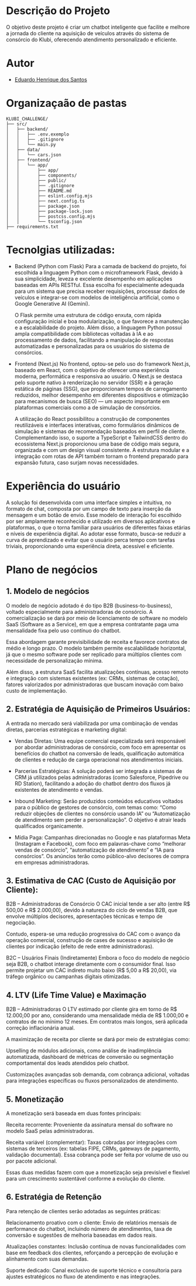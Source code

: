 # Descrição do Projeto
O objetivo deste projeto é criar um chatbot inteligente que facilite e melhore a jornada do cliente na aquisição de veículos através do sistema de consórcio do Klubi, oferecendo atendimento personalizado e eficiente.

# Autor 
- [Eduardo Henrique dos Santos](https://www.linkedin.com/in/eduardo-henrique-dos-santos/)

# Organizaçaão de pastas
```
KLUBI_CHALLENGE/
├── src/
│   ├── backend/
│   │   ├── .env.exemplo
│   │   ├── .gitignore
│   │   └── main.py
│   ├── data/
│   │   └── cars.json
│   ├── frontend/
│   │   └── app/
│   │       ├── app/
│   │       ├── components/
│   │       ├── public/
│   │       ├── .gitignore
│   │       ├── README.md
│   │       ├── eslint.config.mjs
│   │       ├── next.config.ts
│   │       ├── package.json
│   │       ├── package-lock.json
│   │       ├── postcss.config.mjs
│   │       └── tsconfig.json
├── requirements.txt
```

# Tecnolgias utilizadas:
- Backend (Python com Flask)
  Para a camada de backend do projeto, foi escolhida a linguagem Python com o microframework Flask, devido à sua simplicidade, leveza e excelente desempenho em aplicações baseadas em APIs RESTful. Essa escolha foi especialmente adequada para um sistema que precisa receber requisições, processar dados de veículos e integrar-se com modelos de inteligência artificial, como o Google Generative AI (Gemini).

  O Flask permite uma estrutura de código enxuta, com rápida configuração inicial e boa modularização, o que favorece a manutenção e a escalabilidade do projeto. Além disso, a linguagem Python possui ampla compatibilidade com bibliotecas voltadas à IA e ao processamento de dados, facilitando a manipulação de respostas automatizadas e personalizadas para os usuários do sistema de consórcios.

- Frontend (Next.js)
  No frontend, optou-se pelo uso do framework Next.js, baseado em React, com o objetivo de oferecer uma experiência moderna, performática e responsiva ao usuário. O Next.js se destaca pelo suporte nativo à renderização no servidor (SSR) e à geração estática de páginas (SSG), que proporcionam tempos de carregamento reduzidos, melhor desempenho em diferentes dispositivos e otimização para mecanismos de busca (SEO) — um aspecto importante em plataformas comerciais como a de simulação de consórcios.

  A utilização do React possibilitou a construção de componentes reutilizáveis e interfaces interativas, como formulários dinâmicos de simulação e sistemas de recomendação baseados em perfil de cliente. Complementando isso, o suporte a TypeScript e TailwindCSS dentro do ecossistema Next.js proporcionou uma base de código mais segura, organizada e com um design visual consistente. A estrutura modular e a integração com rotas de API também tornam o frontend preparado para expansão futura, caso surjam novas necessidades.

# Experiência do usuário
A solução foi desenvolvida com uma interface simples e intuitiva, no formato de chat, composta por um campo de texto para inserção da mensagem e um botão de envio. Esse modelo de interação foi escolhido por ser amplamente reconhecido e utilizado em diversos aplicativos e plataformas, o que o torna familiar para usuários de diferentes faixas etárias e níveis de experiência digital. Ao adotar esse formato, busca-se reduzir a curva de aprendizado e evitar que o usuário perca tempo com tarefas triviais, proporcionando uma experiência direta, acessível e eficiente.

# Plano de negócios  
## 1. Modelo de negócios
O modelo de negócio adotado é do tipo B2B (business-to-business), voltado especialmente para administradoras de consórcio. A comercialização se dará por meio de licenciamento de software no modelo SaaS (Software as a Service), em que a empresa contratante paga uma mensalidade fixa pelo uso contínuo do chatbot.

Essa abordagem garante previsibilidade de receita e favorece contratos de médio e longo prazo. O modelo também permite escalabilidade horizontal, já que o mesmo software pode ser replicado para múltiplos clientes com necessidade de personalização mínima.

Além disso, a estrutura SaaS facilita atualizações contínuas, acesso remoto e integração com sistemas existentes (ex: CRMs, sistemas de cotação), fatores valorizados por administradoras que buscam inovação com baixo custo de implementação.


## 2. Estratégia de Aquisição de Primeiros Usuários:
A entrada no mercado será viabilizada por uma combinação de vendas diretas, parcerias estratégicas e marketing digital:

- Vendas Diretas: Uma equipe comercial especializada será responsável por abordar administradoras de consórcio, com foco em apresentar os benefícios do chatbot na conversão de leads, qualificação automática de clientes e redução de carga operacional nos atendimentos iniciais.

- Parcerias Estratégicas: A solução poderá ser integrada a sistemas de CRM já utilizados pelas administradoras (como Salesforce, Pipedrive ou RD Station), facilitando a adoção do chatbot dentro dos fluxos já existentes de atendimento e vendas. 

- Inbound Marketing: Serão produzidos conteúdos educativos voltados para o público de gestores de consórcio, com temas como: “Como reduzir objeções de clientes no consórcio usando IA” ou “Automatização de atendimento sem perder a personalização”. O objetivo é atrair leads qualificados organicamente.

- Mídia Paga: Campanhas direcionadas no Google e nas plataformas Meta (Instagram e Facebook), com foco em palavras-chave como “melhorar vendas de consórcio”, “automatização de atendimento” e “IA para consórcios”. Os anúncios terão como público-alvo decisores de compra em empresas administradoras.


## 3. Estimativa de CAC (Custo de Aquisição por Cliente):
B2B – Administradoras de Consórcio
O CAC inicial tende a ser alto (entre R$ 500,00 e R$ 2.000,00), devido à natureza do ciclo de vendas B2B, que envolve múltiplos decisores, apresentações técnicas e tempo de negociação.

Contudo, espera-se uma redução progressiva do CAC com o avanço da operação comercial, construção de cases de sucesso e aquisição de clientes por indicação (efeito de rede entre administradoras).

B2C – Usuários Finais (Indiretamente)
Embora o foco do modelo de negócio seja B2B, o chatbot interage diretamente com o consumidor final. Isso permite projetar um CAC indireto muito baixo (R$ 5,00 a R$ 20,00), via tráfego orgânico ou campanhas digitais otimizadas.


## 4. LTV (Life Time Value) e Maximação
B2B – Administradoras
O LTV estimado por cliente gira em torno de R$ 12.000,00 por ano, considerando uma mensalidade média de R$ 1.000,00 e contratos de no mínimo 12 meses. Em contratos mais longos, será aplicada correção inflacionária anual.

A maximização de receita por cliente se dará por meio de estratégias como:

Upselling de módulos adicionais, como análise de inadimplência automatizada, dashboard de métricas de conversão ou segmentação comportamental dos leads atendidos pelo chatbot.

Customizações avançadas sob demanda, com cobrança adicional, voltadas para integrações específicas ou fluxos personalizados de atendimento.   

## 5. Monetização

A monetização será baseada em duas fontes principais:

Receita recorrente: Proveniente da assinatura mensal do software no modelo SaaS pelas administradoras.

Receita variável (complementar): Taxas cobradas por integrações com sistemas de terceiros (ex: tabelas FIPE, CRMs, gateways de pagamento, validação documental). Essa cobrança pode ser feita por volume de uso ou por pacote adicional.

Essas duas medidas fazem com que a monetização seja previsível e flexível para um crescimento sustentável conforme a evolução do cliente.

## 6. Estratégia de Retenção

Para retenção de clientes serão adotadas as seguintes práticas:

Relacionamento proativo com o cliente: Envio de relatórios mensais de performance do chatbot, incluindo número de atendimentos, taxa de conversão e sugestões de melhoria baseadas em dados reais.

Atualizações constantes: Inclusão contínua de novas funcionalidades com base em feedback dos clientes, reforçando a percepção de evolução e alinhamento com suas demandas.

Suporte dedicado: Canal exclusivo de suporte técnico e consultoria para ajustes estratégicos no fluxo de atendimento e nas integrações.

